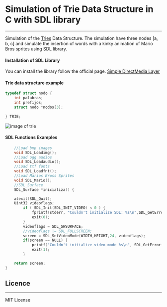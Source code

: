 # Simulation of Trie Data Structure in C with SDL library
--------------------------

Simulation of the [Tries](https://en.wikipedia.org/wiki/Trie) Data Structure. The simulation have three nodes [a, b, c] and simulate the insertion of words with a kinky animation of Mario Bros sprites using SDL library.



#### Installation of SDL Library

You can install the library follow the official page. [Simple DirectMedia Layer](https://www.libsdl.org/)

#### Trie data structure example

```c
typedef struct nodo {
	int palabras;
	int prefijos;
	struct nodo *nodos[3];
	
} TRIE;
```

![image of trie](http://wikistack.com/wp-content/uploads/2014/12/tree.jpeg)


#### SDL Functions Examples

```c
    //Load bmp images
    void SDL_Loadimg();
    //Load ogg audios
    void SDL_Loadaudio();
    //Load ttf fonts
    void SDL_Loadfnt();
    //Load Marios Bross Sprites
    void SDL_Mario();
    //SDL_Surface
    SDL_Surface *inicializa() {

    atexit(SDL_Quit);
	Uint32 videoflags;
		if ( SDL_Init(SDL_INIT_VIDEO) < 0 ) {
			fprintf(stderr, "Couldn't initialize SDL: %s\n",SDL_GetError());
			exit(0);
		}
		videoflags = SDL_SWSURFACE;
        //videoflags |= SDL_FULLSCREEN;
		screen = SDL_SetVideoMode(WIDTH,HEIGHT,24, videoflags);
		if(screen == NULL) {
			printf("Couldn't initialize video mode %s\n", SDL_GetError());
			exit(1);
		}

	return screen;
}
```

## Licence
__________

MIT License